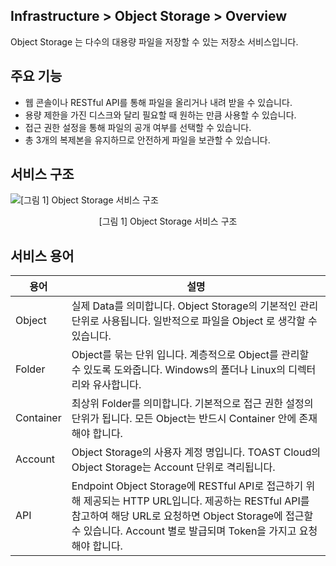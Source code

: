 ## Infrastructure > Object Storage > Overview

Object Storage 는 다수의 대용량 파일을 저장할 수 있는 저장소 서비스입니다.

## 주요 기능

- 웹 콘솔이나 RESTful API를 통해 파일을 올리거나 내려 받을 수 있습니다.
- 용량 제한을 가진 디스크와 달리 필요할 때 원하는 만큼 사용할 수 있습니다.
- 접근 권한 설정을 통해 파일의 공개 여부를 선택할 수 있습니다.
- 총 3개의 복제본을 유지하므로 안전하게 파일을 보관할 수 있습니다.

## 서비스 구조

![[그림 1] Object Storage 서비스 구조](http://static.toastoven.net/prod_infrastructure/object_storage/img_01.jpg)
<center>[그림 1] Object Storage 서비스 구조</center>


## 서비스 용어

|용어|	설명|
|---|---|
|Object|	실제 Data를 의미합니다. Object Storage의 기본적인 관리 단위로 사용됩니다. 일반적으로 파일을 Object 로 생각할 수 있습니다.|
|Folder|	Object를 묶는 단위 입니다. 계층적으로 Object를 관리할 수 있도록 도와줍니다. Windows의 폴더나 Linux의 디렉터리와 유사합니다.|
|Container|	최상위 Folder를 의미합니다. 기본적으로 접근 권한 설정의 단위가 됩니다. 모든 Object는 반드시 Container 안에 존재해야 합니다.|
|Account|	Object Storage의 사용자 계정 명입니다. TOAST Cloud의 Object Storage는 Account 단위로 격리됩니다.|
|API| Endpoint	Object Storage에 RESTful API로 접근하기 위해 제공되는 HTTP URL입니다. 제공하는 RESTful API를 참고하여 해당 URL로 요청하면 Object Storage에 접근할 수 있습니다. Account 별로 발급되며 Token을 가지고 요청해야 합니다.|

